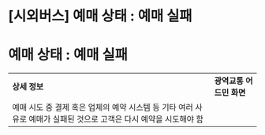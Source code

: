 # [시외버스] 예매 상태 : 예매 실패

**예매 상태 : 예매 실패**
=================

|  |  |
| --- | --- |
| **상세 정보** | **광역교통 어드민 화면** |
| 예매 시도 중 결제 혹은 업체의 예약 시스템 등 기타 여러 사유로 예매가 실패된 것으로 고객은 다시 예약을 시도해야 함 |  |